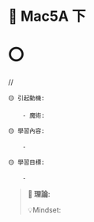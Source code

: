 # 📖 Mac5A 下

# ⭕

//

```說課
🟡 引起動機:

    - 魔術:

🟡 學習內容:

    -

🟡 學習目標:

    -

```

> **📌 理論:**
>
> 💡Mindset:
